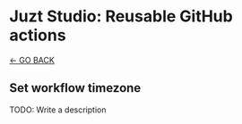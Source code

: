 # Juzt Studio: Reusable GitHub actions

[← GO BACK](../README.md)

## Set workflow timezone

TODO: Write a description
